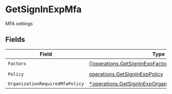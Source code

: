 # GetSignInExpMfa

MFA settings


## Fields

| Field                                                                                                                         | Type                                                                                                                          | Required                                                                                                                      | Description                                                                                                                   |
| ----------------------------------------------------------------------------------------------------------------------------- | ----------------------------------------------------------------------------------------------------------------------------- | ----------------------------------------------------------------------------------------------------------------------------- | ----------------------------------------------------------------------------------------------------------------------------- |
| `Factors`                                                                                                                     | [][operations.GetSignInExpFactor](../../models/operations/getsigninexpfactor.md)                                              | :heavy_check_mark:                                                                                                            | N/A                                                                                                                           |
| `Policy`                                                                                                                      | [operations.GetSignInExpPolicy](../../models/operations/getsigninexppolicy.md)                                                | :heavy_check_mark:                                                                                                            | N/A                                                                                                                           |
| `OrganizationRequiredMfaPolicy`                                                                                               | [*operations.GetSignInExpOrganizationRequiredMfaPolicy](../../models/operations/getsigninexporganizationrequiredmfapolicy.md) | :heavy_minus_sign:                                                                                                            | N/A                                                                                                                           |